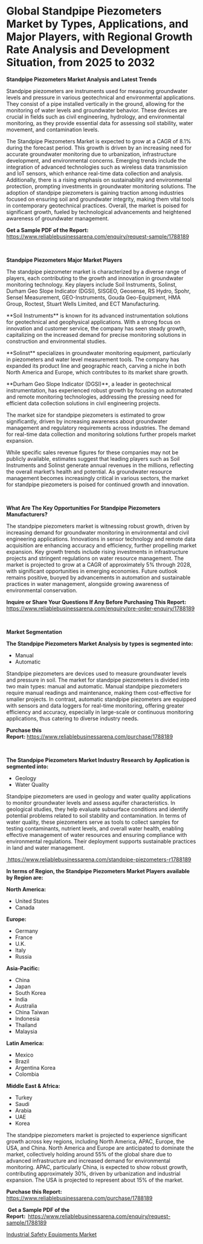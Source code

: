 <p><h1>Global Standpipe Piezometers Market by Types, Applications, and Major Players, with Regional Growth Rate Analysis and Development Situation, from 2025 to 2032</h1></p><p><strong>Standpipe Piezometers Market Analysis and Latest Trends</strong></p>
<p><p>Standpipe piezometers are instruments used for measuring groundwater levels and pressure in various geotechnical and environmental applications. They consist of a pipe installed vertically in the ground, allowing for the monitoring of water levels and groundwater behavior. These devices are crucial in fields such as civil engineering, hydrology, and environmental monitoring, as they provide essential data for assessing soil stability, water movement, and contamination levels.</p><p>The Standpipe Piezometers Market is expected to grow at a CAGR of 8.1% during the forecast period. This growth is driven by an increasing need for accurate groundwater monitoring due to urbanization, infrastructure development, and environmental concerns. Emerging trends include the integration of advanced technologies such as wireless data transmission and IoT sensors, which enhance real-time data collection and analysis. Additionally, there is a rising emphasis on sustainability and environmental protection, prompting investments in groundwater monitoring solutions. The adoption of standpipe piezometers is gaining traction among industries focused on ensuring soil and groundwater integrity, making them vital tools in contemporary geotechnical practices. Overall, the market is poised for significant growth, fueled by technological advancements and heightened awareness of groundwater management.</p></p>
<p><strong>Get a Sample PDF of the Report:&nbsp;</strong> <a href="https://www.reliablebusinessarena.com/enquiry/request-sample/1788189?utm_campaign=1143&utm_medium=2&utm_source=Github&utm_content=ia&utm_term=11042025&utm_id=standpipe-piezometers">https://www.reliablebusinessarena.com/enquiry/request-sample/1788189</a></p>
<p>&nbsp;</p>
<p><strong>Standpipe Piezometers Major Market Players</strong></p>
<p><p>The standpipe piezometer market is characterized by a diverse range of players, each contributing to the growth and innovation in groundwater monitoring technology. Key players include Soil Instruments, Solinst, Durham Geo Slope Indicator (DGSI), SISGEO, Geosense, RS Hydro, Spohr, Sensel Measurement, GEO-Instruments, Gouda Geo-Equipment, HMA Group, Roctest, Stuart Wells Limited, and ECT Manufacturing. </p><p>**Soil Instruments** is known for its advanced instrumentation solutions for geotechnical and geophysical applications. With a strong focus on innovation and customer service, the company has seen steady growth, capitalizing on the increased demand for precise monitoring solutions in construction and environmental studies.</p><p>**Solinst** specializes in groundwater monitoring equipment, particularly in piezometers and water level measurement tools. The company has expanded its product line and geographic reach, carving a niche in both North America and Europe, which contributes to its market share growth.</p><p>**Durham Geo Slope Indicator (DGSI)**, a leader in geotechnical instrumentation, has experienced robust growth by focusing on automated and remote monitoring technologies, addressing the pressing need for efficient data collection solutions in civil engineering projects.</p><p>The market size for standpipe piezometers is estimated to grow significantly, driven by increasing awareness about groundwater management and regulatory requirements across industries. The demand for real-time data collection and monitoring solutions further propels market expansion.</p><p>While specific sales revenue figures for these companies may not be publicly available, estimates suggest that leading players such as Soil Instruments and Solinst generate annual revenues in the millions, reflecting the overall market’s health and potential. As groundwater resource management becomes increasingly critical in various sectors, the market for standpipe piezometers is poised for continued growth and innovation.</p></p>
<p>&nbsp;</p>
<p><strong>What Are The Key Opportunities For Standpipe Piezometers Manufacturers?</strong></p>
<p><p>The standpipe piezometers market is witnessing robust growth, driven by increasing demand for groundwater monitoring in environmental and civil engineering applications. Innovations in sensor technology and remote data acquisition are enhancing accuracy and efficiency, further propelling market expansion. Key growth trends include rising investments in infrastructure projects and stringent regulations on water resource management. The market is projected to grow at a CAGR of approximately 5% through 2028, with significant opportunities in emerging economies. Future outlook remains positive, buoyed by advancements in automation and sustainable practices in water management, alongside growing awareness of environmental conservation.</p></p>
<p><strong>Inquire or Share Your Questions If Any Before Purchasing This Report:</strong> <a href="https://www.reliablebusinessarena.com/enquiry/pre-order-enquiry/1788189?utm_campaign=1143&utm_medium=2&utm_source=Github&utm_content=ia&utm_term=11042025&utm_id=standpipe-piezometers">https://www.reliablebusinessarena.com/enquiry/pre-order-enquiry/1788189</a></p>
<p>&nbsp;</p>
<p><strong>Market Segmentation</strong></p>
<p><strong>The Standpipe Piezometers Market Analysis by types is segmented into:</strong></p>
<p><ul><li>Manual</li><li>Automatic</li></ul></p>
<p><p>Standpipe piezometers are devices used to measure groundwater levels and pressure in soil. The market for standpipe piezometers is divided into two main types: manual and automatic. Manual standpipe piezometers require manual readings and maintenance, making them cost-effective for smaller projects. In contrast, automatic standpipe piezometers are equipped with sensors and data loggers for real-time monitoring, offering greater efficiency and accuracy, especially in large-scale or continuous monitoring applications, thus catering to diverse industry needs.</p></p>
<p><strong>Purchase this Report:&nbsp;</strong><a href="https://www.reliablebusinessarena.com/purchase/1788189?utm_campaign=1143&utm_medium=2&utm_source=Github&utm_content=ia&utm_term=11042025&utm_id=standpipe-piezometers">https://www.reliablebusinessarena.com/purchase/1788189</a></p>
<p>&nbsp;</p>
<p><strong>The Standpipe Piezometers Market Industry Research by Application is segmented into:</strong></p>
<p><ul><li>Geology</li><li>Water Quality</li></ul></p>
<p><p>Standpipe piezometers are used in geology and water quality applications to monitor groundwater levels and assess aquifer characteristics. In geological studies, they help evaluate subsurface conditions and identify potential problems related to soil stability and contamination. In terms of water quality, these piezometers serve as tools to collect samples for testing contaminants, nutrient levels, and overall water health, enabling effective management of water resources and ensuring compliance with environmental regulations. Their deployment supports sustainable practices in land and water management.</p></p>
<p><a href="https://www.reliablebusinessarena.com/standpipe-piezometers-r1788189?utm_campaign=1143&utm_medium=2&utm_source=Github&utm_content=ia&utm_term=11042025&utm_id=standpipe-piezometers">&nbsp;https://www.reliablebusinessarena.com/standpipe-piezometers-r1788189</a></p>
<p><strong>In terms of Region, the Standpipe Piezometers Market Players available by Region are:</strong></p>
<p>
    <p> <strong> North America: </strong>
        <ul>
            <li>United States</li>
            <li>Canada</li>
        </ul>
        </p> 
    <p> <strong> Europe: </strong>
        <ul>
            <li>Germany</li>
            <li>France</li>
            <li>U.K.</li>
            <li>Italy</li>
            <li>Russia</li>
        </ul>
        </p> 
    <p> <strong> Asia-Pacific: </strong>
        <ul>
            <li>China</li>
            <li>Japan</li>
            <li>South Korea</li>
            <li>India</li>
            <li>Australia</li>
            <li>China Taiwan</li>
            <li>Indonesia</li>
            <li>Thailand</li>
            <li>Malaysia</li>
        </ul>
        </p> 
    <p> <strong> Latin America: </strong>
        <ul>
            <li>Mexico</li>
            <li>Brazil</li>
            <li>Argentina Korea</li>
            <li>Colombia</li>
        </ul>
        </p> 
    <p> <strong> Middle East & Africa: </strong>
        <ul>
            <li>Turkey</li>
            <li>Saudi</li>
            <li>Arabia</li>
            <li>UAE</li>
            <li>Korea</li>
        </ul>
    </p>
    </p>
<p><p>The standpipe piezometers market is projected to experience significant growth across key regions, including North America, APAC, Europe, the USA, and China. North America and Europe are anticipated to dominate the market, collectively holding around 55% of the global share due to advanced infrastructure and increased demand for environmental monitoring. APAC, particularly China, is expected to show robust growth, contributing approximately 30%, driven by urbanization and industrial expansion. The USA is projected to represent about 15% of the market.</p></p>
<p><strong>Purchase this Report: </strong><a href="https://www.reliablebusinessarena.com/purchase/1788189?utm_campaign=1143&utm_medium=2&utm_source=Github&utm_content=ia&utm_term=11042025&utm_id=standpipe-piezometers">https://www.reliablebusinessarena.com/purchase/1788189</a></p>
<p>&nbsp;<strong>Get a Sample PDF of the Report:&nbsp;&nbsp;</strong><a href="https://www.reliablebusinessarena.com/enquiry/request-sample/1788189?utm_campaign=1143&utm_medium=2&utm_source=Github&utm_content=ia&utm_term=11042025&utm_id=standpipe-piezometers">https://www.reliablebusinessarena.com/enquiry/request-sample/1788189</a></p>
<p><strong></strong></p>
<p><p><a href="https://github.com/lamlebienz7j/Market-Research-Report-List-1/blob/main/industrial-safety-equipments-market.md?utm_campaign=1143&utm_medium=2&utm_source=Github&utm_content=ia&utm_term=11042025&utm_id=standpipe-piezometers">Industrial Safety Equipments Market</a></p></p>